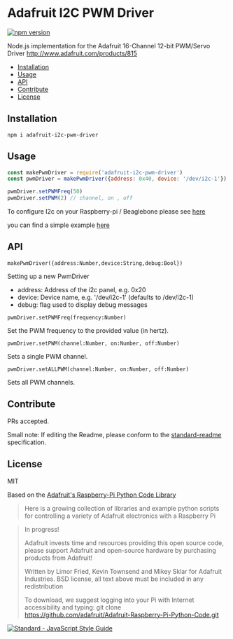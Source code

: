 # Adafruit I2C PWM Driver

[![npm version](https://badge.fury.io/js/adafruit-i2c-pwm-driver.svg)](https://badge.fury.io/js/adafruit-i2c-pwm-driver)


Node.js implementation for the Adafruit 16-Channel 12-bit PWM/Servo Driver
http://www.adafruit.com/products/815

- [Installation](#installation)
- [Usage](#usage)
- [API](#api)
- [Contribute](#contribute)
- [License](#license)

## Installation

```
npm i adafruit-i2c-pwm-driver
```


## Usage

```js
const makePwmDriver = require('adafruit-i2c-pwm-driver')
const pwmDriver = makePwmDriver({address: 0x40, device: '/dev/i2c-1'})

pwmDriver.setPWMFreq(50)
pwmDriver.setPWM(2) // channel, on , off

```

To configure I2c on your Raspberry-pi / Beaglebone please see [here](https://npmjs.org/package/i2c)

you can find a simple example [here](https://raw.githubusercontent.com/kaosat-dev/adafruit-i2c-pwm-driver/master/examples/simple.js)


## API


`makePwmDriver({address:Number,device:String,debug:Bool})`

Setting up a new PwmDriver

- address: Address of the i2c panel, e.g. 0x20
- device: Device name, e.g. '/dev/i2c-1' (defaults to /dev/i2c-1)
- debug: flag used to display debug messages

`pwmDriver.setPWMFreq(frequency:Number)`

Set the PWM frequency to the provided value (in hertz).

`pwmDriver.setPWM(channel:Number, on:Number, off:Number)`

Sets a single PWM channel.

`pwmDriver.setALLPWM(channel:Number, on:Number, off:Number)`

Sets all PWM channels.


## Contribute

PRs accepted.

Small note: If editing the Readme, please conform to the [standard-readme](https://github.com/RichardLitt/standard-readme) specification.


## License
MIT

Based on the [Adafruit's Raspberry-Pi Python Code Library](https://github.com/adafruit/Adafruit-Raspberry-Pi-Python-Code.git)

>  Here is a growing collection of libraries and example python scripts
>  for controlling a variety of Adafruit electronics with a Raspberry Pi

>  In progress!
>
>  Adafruit invests time and resources providing this open source code,
>  please support Adafruit and open-source hardware by purchasing
>  products from Adafruit!
>
>  Written by Limor Fried, Kevin Townsend and Mikey Sklar for Adafruit Industries.
>  BSD license, all text above must be included in any redistribution
>
>  To download, we suggest logging into your Pi with Internet accessibility and typing:
>  git clone https://github.com/adafruit/Adafruit-Raspberry-Pi-Python-Code.git

[![Standard - JavaScript Style Guide](https://cdn.rawgit.com/feross/standard/master/badge.svg)](https://github.com/feross/standard)
